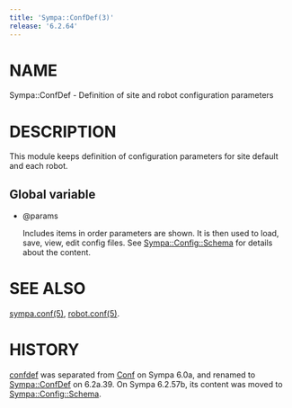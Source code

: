 ```yaml
---
title: 'Sympa::ConfDef(3)'
release: '6.2.64'
---
```


# NAME

Sympa::ConfDef - Definition of site and robot configuration parameters

# DESCRIPTION

This module keeps definition of configuration parameters for site default
and each robot.

## Global variable

- @params

    Includes items in order parameters are shown.
    It is then used to load, save, view, edit config files.
    See [Sympa::Config::Schema](./Sympa-Config-Schema.3.md) for details about the content.

# SEE ALSO

[sympa.conf(5)](./sympa.conf.5.md), [robot.conf(5)](./robot.conf.5.md).

# HISTORY

[confdef](https://metacpan.org/pod/confdef) was separated from [Conf](https://metacpan.org/pod/Conf) on Sympa 6.0a,
and renamed to [Sympa::ConfDef](./Sympa-ConfDef.3.md) on 6.2a.39.
On Sympa 6.2.57b, its content was moved to [Sympa::Config::Schema](./Sympa-Config-Schema.3.md).
